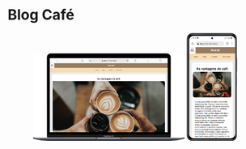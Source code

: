 # Blog Café 

<div align=center>
    <img src="./img/Macbook-Air-127.0.0.1.png" width=300>
    <img src="./img/Xiaomi-Mi-11i-127.0.0.1.png" width=100>
    
</div>

